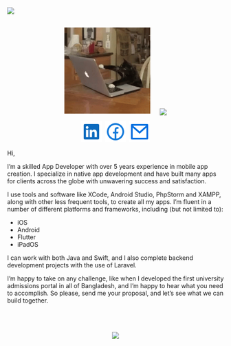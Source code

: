 <a href="https://visitor-badge.glitch.me/">
      <img align="center" src="https://page-views.glitch.me/badge?page_id=mhasan341.mhasan341">
    </a>
    <br></br>
<p align="center">
  <kbd><img width="200" height="200" src="https://github.com/mhasan341/mhasan341/blob/1787d158d74a32b4b20b9f14033a2befec322dfc/images/powercharting.gif"></kbd>
 &emsp;
<img align="center" src="https://github-readme-stats.vercel.app/api?username=mhasan341&show_icons=true&theme=nord">
</p>


<p align="center">
 <a href="https://www.linkedin.com/in/mhasan341/"><img src="https://github.com/mhasan341/mhasan341/blob/48db4175d7e7b11a5758bd977cce4236610c7723/images/linkedin-box-fill.svg"></a>&nbsp;
<a href="https://web.facebook.com/mhasan341/"><img src="https://github.com/mhasan341/mhasan341/blob/80423ebcdc0f6b0f64cace9c10cb7f38fa1752d0/images/facebook-circle-line.svg"></a>&nbsp;
<a href="mailto:mhasan341@gmail.com"><img src="https://github.com/mhasan341/mhasan341/blob/102476862e8c97f926af17128d8164a19321ffb1/images/mail-line.svg"></a>
</p>


Hi,

I’m a skilled App Developer with over 5 years experience in mobile app creation. I specialize in native app development and have built many apps for clients across the globe with unwavering success and satisfaction.

I use tools and software like XCode, Android Studio, PhpStorm and XAMPP, along with other less frequent tools, to create all my apps. I’m fluent in a number of different platforms and frameworks, including (but not limited to):

- iOS
- Android
- Flutter
- iPadOS

I can work with both Java and Swift, and I also complete backend development projects with the use of Laravel.

I’m happy to take on any challenge, like when I developed the first university admissions portal in all of Bangladesh, and I’m happy to hear what you need to accomplish. So please, send me your proposal, and let’s see what we can build together.


<br></br>



<p align="center">
  <img align="center" src="https://github-readme-stats.vercel.app/api/top-langs/?username=mhasan341&hide=javascript,html&layout=compact">
</p>



<!--
**mhasan341/mhasan341** is a ✨ _special_ ✨ repository because its `README.md` (this file) appears on your GitHub profile.

Here are some ideas to get you started:

- 🔭 I’m currently working on ...
- 🌱 I’m currently learning ...
- 👯 I’m looking to collaborate on ...
- 🤔 I’m looking for help with ...
- 💬 Ask me about ...
- 📫 How to reach me: ...
- 😄 Pronouns: ...
- ⚡ Fun fact: ...
-->
